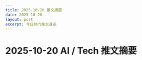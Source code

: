```yaml
---
title: 2025-10-20 推文摘要
date: 2025-10-20
layout: post
excerpt: 今日热门推文速览
---
```


# 2025-10-20 AI / Tech 推文摘要

